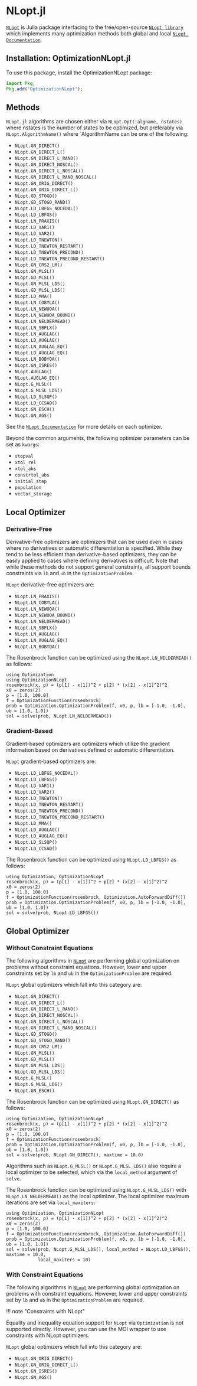 # NLopt.jl

[`NLopt`](https://github.com/JuliaOpt/NLopt.jl) is Julia package interfacing to the free/open-source [`NLopt library`](http://ab-initio.mit.edu/nlopt) which implements many optimization methods both global and local [`NLopt Documentation`](https://nlopt.readthedocs.io/en/latest/NLopt_Algorithms/).

## Installation: OptimizationNLopt.jl

To use this package, install the OptimizationNLopt package:

```julia
import Pkg;
Pkg.add("OptimizationNLopt");
```

## Methods

`NLopt.jl` algorithms are chosen either via `NLopt.Opt(:algname, nstates)` where nstates is the number of states to be optimized,
but preferably via `NLopt.AlgorithmName()` where `AlgorithmName can be one of the following:

  - `NLopt.GN_DIRECT()`
  - `NLopt.GN_DIRECT_L()`
  - `NLopt.GN_DIRECT_L_RAND()`
  - `NLopt.GN_DIRECT_NOSCAL()`
  - `NLopt.GN_DIRECT_L_NOSCAL()`
  - `NLopt.GN_DIRECT_L_RAND_NOSCAL()`
  - `NLopt.GN_ORIG_DIRECT()`
  - `NLopt.GN_ORIG_DIRECT_L()`
  - `NLopt.GD_STOGO()`
  - `NLopt.GD_STOGO_RAND()`
  - `NLopt.LD_LBFGS_NOCEDAL()`
  - `NLopt.LD_LBFGS()`
  - `NLopt.LN_PRAXIS()`
  - `NLopt.LD_VAR1()`
  - `NLopt.LD_VAR2()`
  - `NLopt.LD_TNEWTON()`
  - `NLopt.LD_TNEWTON_RESTART()`
  - `NLopt.LD_TNEWTON_PRECOND()`
  - `NLopt.LD_TNEWTON_PRECOND_RESTART()`
  - `NLopt.GN_CRS2_LM()`
  - `NLopt.GN_MLSL()`
  - `NLopt.GD_MLSL()`
  - `NLopt.GN_MLSL_LDS()`
  - `NLopt.GD_MLSL_LDS()`
  - `NLopt.LD_MMA()`
  - `NLopt.LN_COBYLA()`
  - `NLopt.LN_NEWUOA()`
  - `NLopt.LN_NEWUOA_BOUND()`
  - `NLopt.LN_NELDERMEAD()`
  - `NLopt.LN_SBPLX()`
  - `NLopt.LN_AUGLAG()`
  - `NLopt.LD_AUGLAG()`
  - `NLopt.LN_AUGLAG_EQ()`
  - `NLopt.LD_AUGLAG_EQ()`
  - `NLopt.LN_BOBYQA()`
  - `NLopt.GN_ISRES()`
  - `NLopt.AUGLAG()`
  - `NLopt.AUGLAG_EQ()`
  - `NLopt.G_MLSL()`
  - `NLopt.G_MLSL_LDS()`
  - `NLopt.LD_SLSQP()`
  - `NLopt.LD_CCSAQ()`
  - `NLopt.GN_ESCH()`
  - `NLopt.GN_AGS()`

See the [`NLopt Documentation`](https://nlopt.readthedocs.io/en/latest/NLopt_Algorithms/) for more details on each optimizer.

Beyond the common arguments, the following optimizer parameters can be set as `kwargs`:

  - `stopval`
  - `xtol_rel`
  - `xtol_abs`
  - `constrtol_abs`
  - `initial_step`
  - `population`
  - `vector_storage`

## Local Optimizer

### Derivative-Free

Derivative-free optimizers are optimizers that can be used even in cases where no derivatives or automatic differentiation is specified. While they tend to be less efficient than derivative-based optimizers, they can be easily applied to cases where defining derivatives is difficult. Note that while these methods do not support general constraints, all support bounds constraints via `lb` and `ub` in the `OptimizationProblem`.

`NLopt` derivative-free optimizers are:

  - `NLopt.LN_PRAXIS()`
  - `NLopt.LN_COBYLA()`
  - `NLopt.LN_NEWUOA()`
  - `NLopt.LN_NEWUOA_BOUND()`
  - `NLopt.LN_NELDERMEAD()`
  - `NLopt.LN_SBPLX()`
  - `NLopt.LN_AUGLAG()`
  - `NLopt.LN_AUGLAG_EQ()`
  - `NLopt.LN_BOBYQA()`

The Rosenbrock function can be optimized using the `NLopt.LN_NELDERMEAD()` as follows:

```@example NLopt1
using Optimization
using OptimizationNLopt
rosenbrock(x, p) = (p[1] - x[1])^2 + p[2] * (x[2] - x[1]^2)^2
x0 = zeros(2)
p = [1.0, 100.0]
f = OptimizationFunction(rosenbrock)
prob = Optimization.OptimizationProblem(f, x0, p, lb = [-1.0, -1.0], ub = [1.0, 1.0])
sol = solve(prob, NLopt.LN_NELDERMEAD())
```

### Gradient-Based

Gradient-based optimizers are optimizers which utilize the gradient information based on derivatives defined or automatic differentiation.

`NLopt` gradient-based optimizers are:

  - `NLopt.LD_LBFGS_NOCEDAL()`
  - `NLopt.LD_LBFGS()`
  - `NLopt.LD_VAR1()`
  - `NLopt.LD_VAR2()`
  - `NLopt.LD_TNEWTON()`
  - `NLopt.LD_TNEWTON_RESTART()`
  - `NLopt.LD_TNEWTON_PRECOND()`
  - `NLopt.LD_TNEWTON_PRECOND_RESTART()`
  - `NLopt.LD_MMA()`
  - `NLopt.LD_AUGLAG()`
  - `NLopt.LD_AUGLAG_EQ()`
  - `NLopt.LD_SLSQP()`
  - `NLopt.LD_CCSAQ()`

The Rosenbrock function can be optimized using `NLopt.LD_LBFGS()` as follows:

```@example NLopt2
using Optimization, OptimizationNLopt
rosenbrock(x, p) = (p[1] - x[1])^2 + p[2] * (x[2] - x[1]^2)^2
x0 = zeros(2)
p = [1.0, 100.0]
f = OptimizationFunction(rosenbrock, Optimization.AutoForwardDiff())
prob = Optimization.OptimizationProblem(f, x0, p, lb = [-1.0, -1.0], ub = [1.0, 1.0])
sol = solve(prob, NLopt.LD_LBFGS())
```

## Global Optimizer

### Without Constraint Equations

The following algorithms in [`NLopt`](https://github.com/JuliaOpt/NLopt.jl) are performing global optimization on problems without
constraint equations. However, lower and upper constraints set by `lb` and `ub` in the `OptimizationProblem` are required.

`NLopt` global optimizers which fall into this category are:

  - `NLopt.GN_DIRECT()`
  - `NLopt.GN_DIRECT_L()`
  - `NLopt.GN_DIRECT_L_RAND()`
  - `NLopt.GN_DIRECT_NOSCAL()`
  - `NLopt.GN_DIRECT_L_NOSCAL()`
  - `NLopt.GN_DIRECT_L_RAND_NOSCAL()`
  - `NLopt.GD_STOGO()`
  - `NLopt.GD_STOGO_RAND()`
  - `NLopt.GN_CRS2_LM()`
  - `NLopt.GN_MLSL()`
  - `NLopt.GD_MLSL()`
  - `NLopt.GN_MLSL_LDS()`
  - `NLopt.GD_MLSL_LDS()`
  - `NLopt.G_MLSL()`
  - `NLopt.G_MLSL_LDS()`
  - `NLopt.GN_ESCH()`

The Rosenbrock function can be optimized using `NLopt.GN_DIRECT()` as follows:

```@example NLopt3
using Optimization, OptimizationNLopt
rosenbrock(x, p) = (p[1] - x[1])^2 + p[2] * (x[2] - x[1]^2)^2
x0 = zeros(2)
p = [1.0, 100.0]
f = OptimizationFunction(rosenbrock)
prob = Optimization.OptimizationProblem(f, x0, p, lb = [-1.0, -1.0], ub = [1.0, 1.0])
sol = solve(prob, NLopt.GN_DIRECT(), maxtime = 10.0)
```

Algorithms such as `NLopt.G_MLSL()` or `NLopt.G_MLSL_LDS()` also require a local optimizer to be selected,
which via the `local_method` argument of `solve`.

The Rosenbrock function can be optimized using `NLopt.G_MLSL_LDS()` with `NLopt.LN_NELDERMEAD()` as the local optimizer.
The local optimizer maximum iterations are set via `local_maxiters`:

```@example NLopt4
using Optimization, OptimizationNLopt
rosenbrock(x, p) = (p[1] - x[1])^2 + p[2] * (x[2] - x[1]^2)^2
x0 = zeros(2)
p = [1.0, 100.0]
f = OptimizationFunction(rosenbrock, Optimization.AutoForwardDiff())
prob = Optimization.OptimizationProblem(f, x0, p, lb = [-1.0, -1.0], ub = [1.0, 1.0])
sol = solve(prob, NLopt.G_MLSL_LDS(), local_method = NLopt.LD_LBFGS(), maxtime = 10.0,
            local_maxiters = 10)
```

### With Constraint Equations

The following algorithms in [`NLopt`](https://github.com/JuliaOpt/NLopt.jl) are performing global optimization on problems with
constraint equations. However, lower and upper constraints set by `lb` and `ub` in the `OptimizationProblem` are required.

!!! note "Constraints with NLopt"
    

Equality and inequality equation support for `NLopt` via `Optimization` is not supported directly. However, you can use the MOI wrapper to use constraints with NLopt optimizers.

`NLopt` global optimizers which fall into this category are:

  - `NLopt.GN_ORIG_DIRECT()`
  - `NLopt.GN_ORIG_DIRECT_L()`
  - `NLopt.GN_ISRES()`
  - `NLopt.GN_AGS()`
